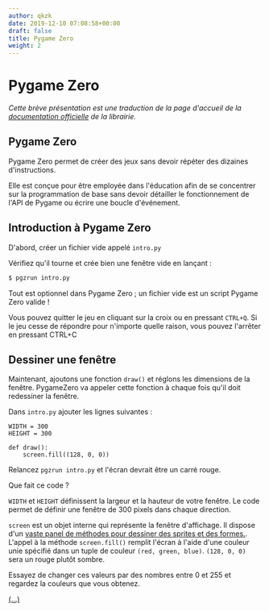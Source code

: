 ```yaml
---
author: qkzk
date: 2019-12-10 07:08:58+00:00
draft: false
title: Pygame Zero
weight: 2
---
```



# Pygame Zero


_Cette brève présentation est une traduction de la page d'accueil de la_
_[documentation officielle](https://pygame-zero.readthedocs.io/en/stable/)_
_de la librairie._

## Pygame Zero

Pygame Zero permet de créer des jeux sans devoir répéter des dizaines
d'instructions.

Elle est conçue pour être employée dans l'éducation afin de se
concentrer sur la programmation de base sans devoir détailler le
fonctionnement de l'API de Pygame ou écrire une boucle d'événement.

## Introduction à Pygame Zero

D'abord, créer un fichier vide appelé `intro.py`

Vérifiez qu'il tourne et crée bien une fenêtre vide en lançant :

~~~bash
$ pgzrun intro.py
~~~

Tout est optionnel dans Pygame Zero ; un fichier vide est un script
Pygame Zero valide !

Vous pouvez quitter le jeu en cliquant sur la croix ou en pressant `CTRL+Q`.
Si le jeu cesse de répondre pour n'importe quelle raison, vous pouvez
l'arrêter en pressant CTRL+C

## Dessiner une fenêtre

Maintenant, ajoutons une fonction `draw()` et réglons les dimensions de la
fenêtre. PygameZero va appeler cette fonction à chaque fois qu'il
doit redessiner la fenêtre.

Dans `intro.py` ajouter les lignes suivantes :

~~~pygame
WIDTH = 300
HEIGHT = 300

def draw():
    screen.fill((128, 0, 0))
~~~

Relancez `pgzrun intro.py` et l'écran devrait être un carré rouge.

Que fait ce code ?

`WIDTH` et `HEIGHT` définissent la largeur et la hauteur de votre fenêtre.
Le code permet de définir une fenêtre de 300 pixels dans chaque direction.

`screen` est un objet interne qui représente la fenêtre d'affichage. Il
dispose d'un [vaste panel de méthodes pour dessiner des sprites et des formes.](https://pygame-zero.readthedocs.io/en/stable/builtins.html#screen).
L'appel à la méthode `screen.fill()` remplit l'écran à l'aide d'une couleur unie
spécifié dans un tuple de couleur `(red, green, blue)`. `(128, 0, 0)` sera un
rouge plutôt sombre.

Essayez de changer ces valeurs par des nombres entre 0 et 255 et regardez la
couleurs que vous obtenez.

[(...)](https://pygame-zero.readthedocs.io/en/stable/introduction.html)
